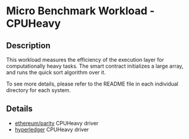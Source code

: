 # Micro Benchmark Workload - CPUHeavy
## Description
This workload measures the efficiency of the execution layer for computationally heavy tasks.
The smart contract initializes a large array, and runs the quick sort algorithm over it.

To see more details, please refer to the README file in each individual directory for each system.

## Details

+ [ethereum/parity](ethereum/README.md) CPUHeavy driver
+ [hyperledger](hyperledger/README.md) CPUHeavy driver
